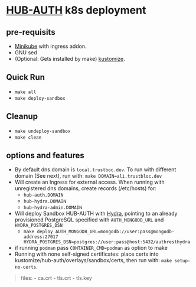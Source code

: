 # [HUB-AUTH](https://github.com/trustbloc/hub-auth) k8s deployment #


## pre-requisits
* [Minikube](https://minikube.sigs.k8s.io/docs/start/) with ingress addon.
* GNU sed
* (Optional: Gets installed by make) [kustomize](https://kubectl.docs.kubernetes.io/installation/kustomize/).

## Quick Run
* `make all`
* `make deploy-sandbox`

## Cleanup
* `make undeploy-sandbox`
* `make clean`

## options and features
* By default dns domain is `local.trustboc.dev`. To run with different domain (See next), run with: `make DOMAIN=ali.trustbloc.dev`
* Will create an Ingress for external access. When running with unregistered dns domains, create records (/etc/hosts) for:
	- `hub-auth.DOMAIN`
	- `hub-hydra.DOMAIN`
	- `hub-hydra-admin.DOMAIN`
* Will deploy Sandbox HUB-AUTH with [Hydra](https://github.com/ory/hydra), pointing to an already provisioned PostgreSQL specified with `AUTH_MONGODB_URL` and `HYDRA_POSTGRES_DSN`
	- `make deploy AUTH_MONGODB_URL=mongodb://user:pass@mongodb-address:27017 HYDRA_POSTGRES_DSN=postgres://user:pass@host:5432/authresthydra`
* if running `podman` pass `CONTAINER_CMD=podman` as option to make
* Running with none self-signed certificates: place certs into kustomize/hub-auth/overlays/sandbox/certs, then run with: `make setup-no-certs`.
>files:
	- ca.crt
	- tls.crt
	- tls.key
